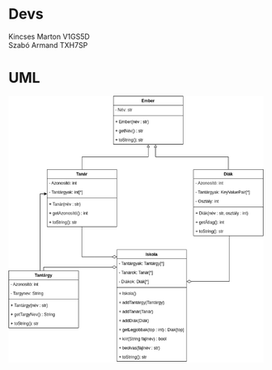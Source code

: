 # Devs
Kincses Marton V1GS5D\
Szabó Armand TXH7SP
# UML 
![UML ábra](ElosztottAlkalmazasokUML.drawio.png)

